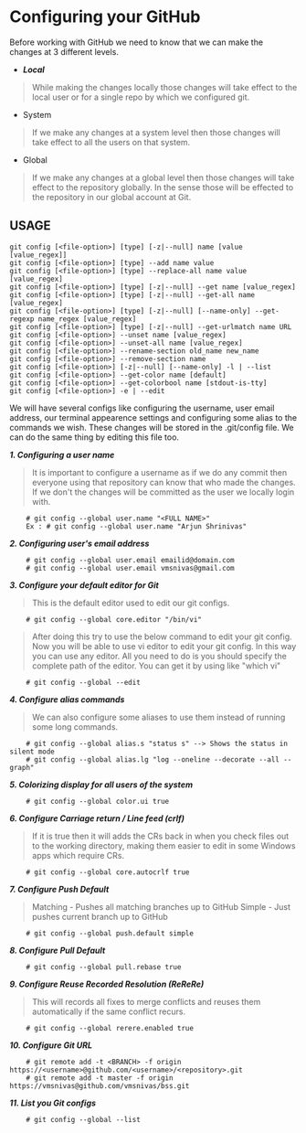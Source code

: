 # Configuring your GitHub

Before working with GitHub we need to know that we can make the changes at 3 different levels.
- ***Local***

>	While making the changes locally those changes will take effect to the local user or for a single repo 
>	by which we configured git.

- System

>	If we make any changes at a system level then those changes will take effect to all the users
>	on that system.

- Global

>	If we make any changes at a global level then those changes will take effect to the repository
>	globally. In the sense those will be effected to the repository in our global account at Git.

USAGE
-----
```
git config [<file-option>] [type] [-z|--null] name [value [value_regex]]
git config [<file-option>] [type] --add name value
git config [<file-option>] [type] --replace-all name value [value_regex]
git config [<file-option>] [type] [-z|--null] --get name [value_regex]
git config [<file-option>] [type] [-z|--null] --get-all name [value_regex]
git config [<file-option>] [type] [-z|--null] [--name-only] --get-regexp name_regex [value_regex]
git config [<file-option>] [type] [-z|--null] --get-urlmatch name URL
git config [<file-option>] --unset name [value_regex]
git config [<file-option>] --unset-all name [value_regex]
git config [<file-option>] --rename-section old_name new_name
git config [<file-option>] --remove-section name
git config [<file-option>] [-z|--null] [--name-only] -l | --list
git config [<file-option>] --get-color name [default]
git config [<file-option>] --get-colorbool name [stdout-is-tty]
git config [<file-option>] -e | --edit
```
We will have several configs like configuring the username, user email address, our terminal appearence 
settings and configuring some alias to the commands we wish. These changes will be stored in the .git/config
file. We can do the same thing by editing this file too.

***1. Configuring a user name***

>	It is important to configure a username as if we do any commit then everyone using that repository 
>	can know that who made the changes. If we don't the changes will be committed as the user we locally
>	login with.

```
	# git config --global user.name "<FULL NAME>"
	Ex : # git config --global user.name "Arjun Shrinivas"
```

***2. Configuring user's email address***
```
	# git config --global user.email emailid@domain.com
	# git config --global user.email vmsnivas@gmail.com
```

***3. Configure your default editor for Git***

>	This is the default editor used to edit our git configs.

```
	# git config --global core.editor "/bin/vi"
```

>	After doing this try to use the below command to edit your git config. Now you will be able to use 
>	vi editor to edit your git config. In this way you can use any editor. All you need to do is you 
>	should specify the complete path of the editor. You can get it by using like "which vi"

```
	# git config --global --edit
```
***4. Configure alias commands***

>	We can also configure some aliases to use them instead of running some long commands.

```
	# git config --global alias.s "status s" --> Shows the status in silent mode
	# git config --global alias.lg "log --oneline --decorate --all --graph"
```

***5. Colorizing display for all users of the system***
```
	# git config --global color.ui true
```

***6. Configure Carriage return / Line feed (crlf)***

>	If it is true then it will adds the CRs back in when you check files out to the working directory, 
>	making them easier to edit in some Windows apps which require CRs.

```
	# git config --global core.autocrlf true
```

***7. Configure Push Default***

>	Matching - Pushes all matching branches up to GitHub
>	Simple - Just pushes current branch up to GitHub

```
	# git config --global push.default simple
```

***8. Configure Pull Default***
```	
	# git config --global pull.rebase true
```

***9. Configure Reuse Recorded Resolution (ReReRe)***

>	This will records all fixes to merge conflicts and reuses them automatically if the same conflict recurs.

```
	# git config --global rerere.enabled true
```

***10. Configure Git URL***
```
	# git remote add -t <BRANCH> -f origin https://<username>@github.com/<username>/<repository>.git
	# git remote add -t master -f origin https://vmsnivas@github.com/vmsnivas/bss.git
```

***11. List you Git configs***
```
	# git config --global --list
```